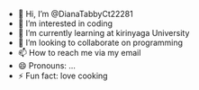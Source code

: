 - 👋 Hi, I’m @DianaTabbyCt22281
- 👀 I’m interested in coding 
- 🌱 I’m currently learning at kirinyaga University 
- 💞️ I’m looking to collaborate on programming 
- 📫 How to reach me via my email
- 😄 Pronouns: ...
- ⚡ Fun fact: love cooking 

<!---
DianaTabbyCt22281/DianaTabbyCt22281 is a ✨ special ✨ repository because its `README.md` (this file) appears on your GitHub profile.
You can click the Preview link to take a look at your changes.
--->
